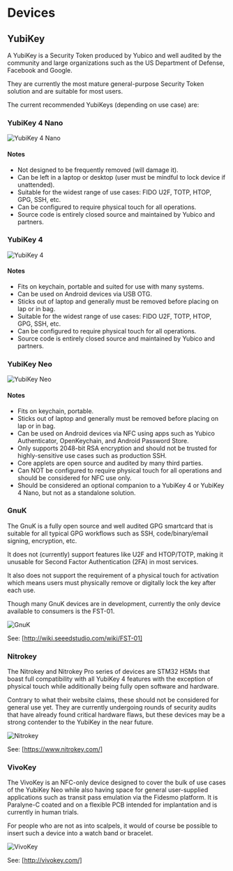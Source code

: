# Devices

## YubiKey

A YubiKey is a Security Token produced by Yubico and well audited by the community and large organizations such as the US Department of Defense, Facebook and Google.

They are currently the most mature general-purpose Security Token solution and are suitable for most users.

The current recommended YubiKeys (depending on use case) are:

### YubiKey 4 Nano

![YubiKey 4 Nano](assets/img/yubikey-4-nano.png)

#### Notes
 * Not designed to be frequently removed (will damage it).
 * Can be left in a laptop or desktop (user must be mindful to lock device if unattended).
 * Suitable for the widest range of use cases: FIDO U2F, TOTP, HTOP, GPG, SSH, etc.
 * Can be configured to require physical touch for all operations.
 * Source code is entirely closed source and maintained by Yubico and partners.

### YubiKey 4

![YubiKey 4](assets/img/yubikey-4.png)

#### Notes
 * Fits on keychain, portable and suited for use with many systems.
 * Can be used on Android devices via USB OTG.
 * Sticks out of laptop and generally must be removed before placing on lap or in bag.
 * Suitable for the widest range of use cases: FIDO U2F, TOTP, HTOP, GPG, SSH, etc.
 * Can be configured to require physical touch for all operations.
 * Source code is entirely closed source and maintained by Yubico and partners.

### YubiKey Neo

![YubiKey Neo](assets/img/yubikey-neo.png)

#### Notes
 * Fits on keychain, portable.
 * Sticks out of laptop and generally must be removed before placing on lap or in bag.
 * Can be used on Android devices via NFC using apps such as Yubico Authenticator, OpenKeychain, and Android Password Store.
 * Only supports 2048-bit RSA encryption and should not be trusted for highly-sensitive use cases such as production SSH.
 * Core applets are open source and audited by many third parties.
 * Can NOT be configured to require physical touch for all operations and should be considered for NFC use only.
 * Should be considered an optional companion to a YubiKey 4 or YubiKey 4 Nano, but not as a standalone solution.

### GnuK

The GnuK is a fully open source and well audited GPG smartcard that is suitable for all typical GPG workflows such as SSH, code/binary/email signing, encryption, etc.

It does not (currently) support features like U2F and HTOP/TOTP, making it unusable for Second Factor Authentication (2FA) in most services.

It also does not support the requirement of a physical touch for activation which means users must physically remove or digitally lock the key after each use.

Though many GnuK devices are in development, currently the only device available to consumers is the FST-01.

![GnuK](assets/img/fst-01.png)

See: [http://wiki.seeedstudio.com/wiki/FST-01]

### Nitrokey

The Nitrokey and Nitrokey Pro series of devices are STM32 HSMs that boast full compatibility with all YubiKey 4 features with the exception of physical touch while additionally being fully open software and hardware.

Contrary to what their website claims, these should not be considered for general use yet. They are currently undergoing rounds of security audits that have already found critical hardware flaws, but these devices may be a strong contender to the YubiKey in the near future.

![Nitrokey](assets/img/nitrokey-pro.png)

See: [https://www.nitrokey.com/]

### VivoKey

The VivoKey is an NFC-only device designed to cover the bulk of use cases of the YubiKey Neo while also having space for general user-supplied applications such as transit pass emulation via the Fidesmo platform. It is Paralyne-C coated and on a flexible PCB intended for implantation and is currently in human trials.

For people who are not as into scalpels, it would of course be possible to insert such a device into a watch band or bracelet.

![VivoKey](assets/img/vivokey.png)

See: [http://vivokey.com/]
